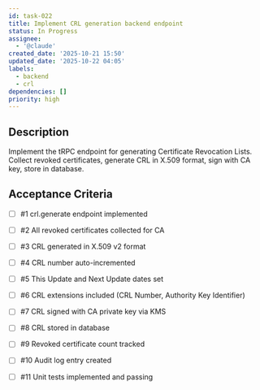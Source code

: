 ```yaml
---
id: task-022
title: Implement CRL generation backend endpoint
status: In Progress
assignee:
  - '@claude'
created_date: '2025-10-21 15:50'
updated_date: '2025-10-22 04:05'
labels:
  - backend
  - crl
dependencies: []
priority: high
---
```


## Description

<!-- SECTION:DESCRIPTION:BEGIN -->
Implement the tRPC endpoint for generating Certificate Revocation Lists. Collect revoked certificates, generate CRL in X.509 format, sign with CA key, store in database.
<!-- SECTION:DESCRIPTION:END -->

## Acceptance Criteria
<!-- AC:BEGIN -->
- [ ] #1 crl.generate endpoint implemented
- [ ] #2 All revoked certificates collected for CA
- [ ] #3 CRL generated in X.509 v2 format
- [ ] #4 CRL number auto-incremented
- [ ] #5 This Update and Next Update dates set
- [ ] #6 CRL extensions included (CRL Number, Authority Key Identifier)
- [ ] #7 CRL signed with CA private key via KMS
- [ ] #8 CRL stored in database
- [ ] #9 Revoked certificate count tracked
- [ ] #10 Audit log entry created

- [ ] #11 Unit tests implemented and passing
<!-- AC:END -->
